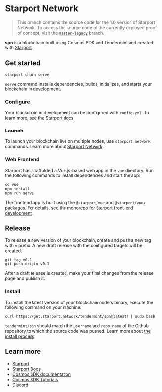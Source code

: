# Starport Network

> This branch contains the source code for the 1.0 version of Starport Network. To access the source code of the currently deployed proof of concept, visit the [`master-legacy`](https://github.com/tendermint/spn/tree/master-legacy) branch.

**spn** is a blockchain built using Cosmos SDK and Tendermint and created with [Starport](https://github.com/tendermint/starport).

## Get started

```
starport chain serve
```

`serve` command installs dependencies, builds, initializes, and starts your blockchain in development.

### Configure

Your blockchain in development can be configured with `config.yml`. To learn more, see the [Starport docs](https://docs.starport.network).

### Launch

To launch your blockchain live on multiple nodes, use `starport network` commands. Learn more about [Starport Network](https://github.com/tendermint/spn).

### Web Frontend

Starport has scaffolded a Vue.js-based web app in the `vue` directory. Run the following commands to install dependencies and start the app:

```
cd vue
npm install
npm run serve
```

The frontend app is built using the `@starport/vue` and `@starport/vuex` packages. For details, see the [monorepo for Starport front-end development](https://github.com/tendermint/vue).

## Release
To release a new version of your blockchain, create and push a new tag with `v` prefix. A new draft release with the configured targets will be created.

```
git tag v0.1
git push origin v0.1
```

After a draft release is created, make your final changes from the release page and publish it.

### Install
To install the latest version of your blockchain node's binary, execute the following command on your machine:

```
curl https://get.starport.network/tendermint/spn@latest! | sudo bash
```
`tendermint/spn` should match the `username` and `repo_name` of the Github repository to which the source code was pushed. Learn more about [the install process](https://github.com/allinbits/starport-installer).

## Learn more

- [Starport](https://github.com/tendermint/starport)
- [Starport Docs](https://docs.starport.network)
- [Cosmos SDK documentation](https://docs.cosmos.network)
- [Cosmos SDK Tutorials](https://tutorials.cosmos.network)
- [Discord](https://discord.gg/cosmosnetwork)
